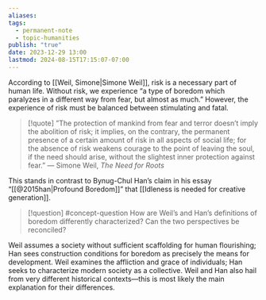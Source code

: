 ```yaml
---
aliases: 
tags:
  - permanent-note
  - topic-humanities
publish: "true"
date: 2023-12-29 13:00
lastmod: 2024-08-15T17:15:07-07:00
---
```

According to [[Weil, Simone|Simone Weil]], risk is a necessary part of human life. Without risk, we experience “a type of boredom which paralyzes in a different way from fear, but almost as much.” However, the experience of risk must be balanced between stimulating and fatal.

>[!quote]
>”The protection of mankind from fear and terror doesn’t imply the abolition of risk; it implies, on the contrary, the permanent presence of a certain amount of risk in all aspects of social life; for the absence of risk weakens courage to the point of leaving the soul, if the need should arise, without the slightest inner protection against fear.” — Simone Weil, *The Need for Roots*

This stands in contrast to Bynug-Chul Han’s claim in his essay “[[@2015han|Profound Boredom]]” that [[Idleness is needed for creative generation]].

>[!question] #concept-question 
>How are Weil’s and Han’s definitions of boredom differently characterized? Can the two perspectives be reconciled?

Weil assumes a society without sufficient scaffolding for human flourishing; Han sees construction conditions for boredom as precisely the means for development. Weil examines the affliction and grace of individuals; Han seeks to characterize modern society as a collective. Weil and Han also hail from very different historical contexts—this is most likely the main explanation for their differences.